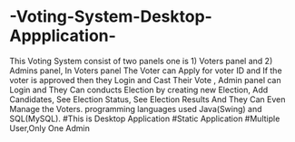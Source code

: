 # -Voting-System-Desktop-Appplication-
This Voting System consist of two panels one is 1) Voters panel and 2) Admins panel, In Voters panel The Voter can Apply for voter ID and If the voter is approved then they Login and Cast Their Vote , Admin panel can Login and They Can conducts Election by creating new Election, Add Candidates, See Election Status, See Election Results And They Can Even Manage the Voters. programming languages used Java(Swing) and SQL(MySQL).
#This is Desktop Application
#Static Application
#Multiple User,Only One Admin
